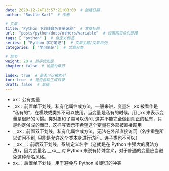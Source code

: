```yaml
---
date: 2020-12-24T13:57:21+08:00  # 创建日期
author: "Rustle Karl"  # 作者

# 文章
title: "Python 下划线命名变量区别"  # 文章标题
url:  "posts/python/docs/others/variable"  # 设置网页永久链接
tags: [ "python" ]  # 自定义标签
series: [ "Python 学习笔记"]  # 文章主题/文章系列
categories: [ "学习笔记"]  # 文章分类

# 章节
weight: 20 # 排序优先级
chapter: false  # 设置为章节

index: true  # 是否可以被索引
toc: true  # 是否自动生成目录
draft: false  # 草稿
---
```


- xx：公有变量
- _xx：前置单下划线，私有化属性或方法，一般来讲，变量名 _xx 被看作是 “私有的”，在模块或类外不可以使用。当变量是私有的时候，用 _xx 来表示变量是很好的习惯。类对象和子类可以访问, 这并不能完全做到真正的私有，只是约定俗成的而已，这样写表示不希望这个变量在外部被直接调用
- __xx：前置双下划线，私有化属性或方法，无法在外部直接访问（名字重整所以访问不到, 只能是允许这个类本身进行访问，连子类也不可以）
- \_\_xx\_\_：前后双下划线，系统定义名字（这就是在 Python 中强大的魔法方法），因为变量名 \_\_xx\_\_ 对 Python 来说有特殊含义，对于普通的变量应当避免这种命名风格。
- xx_：后置单下划线，用于避免与 Python 关键词的冲突
